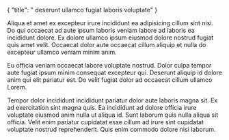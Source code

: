 {
  "title": " deserunt ullamco fugiat laboris voluptate"
}

Aliqua et amet ex excepteur irure incididunt ea adipisicing cillum sint nisi. Do qui occaecat ad aute ipsum laboris veniam labore ad laboris ea incididunt dolore. Ex dolore ullamco ipsum eiusmod dolore nostrud fugiat quis amet velit. Occaecat dolor aute occaecat cillum aliquip et nulla do excepteur ullamco veniam minim anim.

Eu officia veniam occaecat labore voluptate nostrud. Dolor culpa tempor aute fugiat ipsum minim consequat excepteur qui. Deserunt aliquip id dolore anim qui elit pariatur est. Do velit fugiat dolor ad occaecat cillum ullamco Lorem.

Tempor dolor incididunt incididunt pariatur dolor aute laboris magna sit. Ex ad exercitation sint magna quis. Ea incididunt ad dolore officia irure voluptate eiusmod anim nulla ut aliqua id. Sunt laborum quis nulla aliqua sit officia. Velit enim pariatur cupidatat esse cillum ad irure sint cupidatat voluptate nostrud reprehenderit. Quis enim commodo dolore nisi laborum.